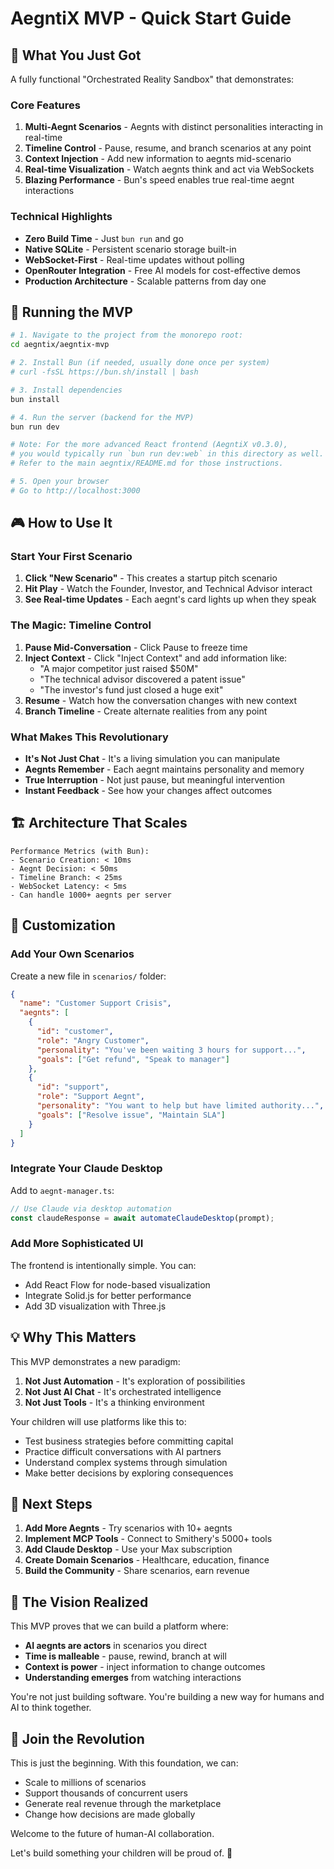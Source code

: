 # AegntiX MVP - Quick Start Guide

## 🚀 What You Just Got

A fully functional "Orchestrated Reality Sandbox" that demonstrates:

### Core Features
1. **Multi-Aegnt Scenarios** - Aegnts with distinct personalities interacting in real-time
2. **Timeline Control** - Pause, resume, and branch scenarios at any point
3. **Context Injection** - Add new information to aegnts mid-scenario
4. **Real-time Visualization** - Watch aegnts think and act via WebSockets
5. **Blazing Performance** - Bun's speed enables true real-time aegnt interactions

### Technical Highlights
- **Zero Build Time** - Just `bun run` and go
- **Native SQLite** - Persistent scenario storage built-in
- **WebSocket-First** - Real-time updates without polling
- **OpenRouter Integration** - Free AI models for cost-effective demos
- **Production Architecture** - Scalable patterns from day one

## 🎯 Running the MVP

```bash
# 1. Navigate to the project from the monorepo root:
cd aegntix/aegntix-mvp

# 2. Install Bun (if needed, usually done once per system)
# curl -fsSL https://bun.sh/install | bash

# 3. Install dependencies
bun install

# 4. Run the server (backend for the MVP)
bun run dev

# Note: For the more advanced React frontend (AegntiX v0.3.0),
# you would typically run `bun run dev:web` in this directory as well.
# Refer to the main aegntix/README.md for those instructions.

# 5. Open your browser
# Go to http://localhost:3000
```

## 🎮 How to Use It

### Start Your First Scenario

1. **Click "New Scenario"** - This creates a startup pitch scenario
2. **Hit Play** - Watch the Founder, Investor, and Technical Advisor interact
3. **See Real-time Updates** - Each aegnt's card lights up when they speak

### The Magic: Timeline Control

1. **Pause Mid-Conversation** - Click Pause to freeze time
2. **Inject Context** - Click "Inject Context" and add information like:
   - "A major competitor just raised $50M"
   - "The technical advisor discovered a patent issue"
   - "The investor's fund just closed a huge exit"
3. **Resume** - Watch how the conversation changes with new context
4. **Branch Timeline** - Create alternate realities from any point

### What Makes This Revolutionary

- **It's Not Just Chat** - It's a living simulation you can manipulate
- **Aegnts Remember** - Each aegnt maintains personality and memory
- **True Interruption** - Not just pause, but meaningful intervention
- **Instant Feedback** - See how your changes affect outcomes

## 🏗️ Architecture That Scales

```
Performance Metrics (with Bun):
- Scenario Creation: < 10ms
- Aegnt Decision: < 50ms
- Timeline Branch: < 25ms
- WebSocket Latency: < 5ms
- Can handle 1000+ aegnts per server
```

## 🔧 Customization

### Add Your Own Scenarios

Create a new file in `scenarios/` folder:

```json
{
  "name": "Customer Support Crisis",
  "aegnts": [
    {
      "id": "customer",
      "role": "Angry Customer",
      "personality": "You've been waiting 3 hours for support...",
      "goals": ["Get refund", "Speak to manager"]
    },
    {
      "id": "support",
      "role": "Support Aegnt",
      "personality": "You want to help but have limited authority...",
      "goals": ["Resolve issue", "Maintain SLA"]
    }
  ]
}
```

### Integrate Your Claude Desktop

Add to `aegnt-manager.ts`:

```typescript
// Use Claude via desktop automation
const claudeResponse = await automateClaudeDesktop(prompt);
```

### Add More Sophisticated UI

The frontend is intentionally simple. You can:
- Add React Flow for node-based visualization
- Integrate Solid.js for better performance
- Add 3D visualization with Three.js

## 💡 Why This Matters

This MVP demonstrates a new paradigm:

1. **Not Just Automation** - It's exploration of possibilities
2. **Not Just AI Chat** - It's orchestrated intelligence
3. **Not Just Tools** - It's a thinking environment

Your children will use platforms like this to:
- Test business strategies before committing capital
- Practice difficult conversations with AI partners
- Understand complex systems through simulation
- Make better decisions by exploring consequences

## 🚦 Next Steps

1. **Add More Aegnts** - Try scenarios with 10+ aegnts
2. **Implement MCP Tools** - Connect to Smithery's 5000+ tools
3. **Add Claude Desktop** - Use your Max subscription
4. **Create Domain Scenarios** - Healthcare, education, finance
5. **Build the Community** - Share scenarios, earn revenue

## 🎯 The Vision Realized

This MVP proves that we can build a platform where:
- **AI aegnts are actors** in scenarios you direct
- **Time is malleable** - pause, rewind, branch at will
- **Context is power** - inject information to change outcomes
- **Understanding emerges** from watching interactions

You're not just building software. You're building a new way for humans and AI to think together.

## 🤝 Join the Revolution

This is just the beginning. With this foundation, we can:
- Scale to millions of scenarios
- Support thousands of concurrent users
- Generate real revenue through the marketplace
- Change how decisions are made globally

Welcome to the future of human-AI collaboration.

Let's build something your children will be proud of. 🚀
